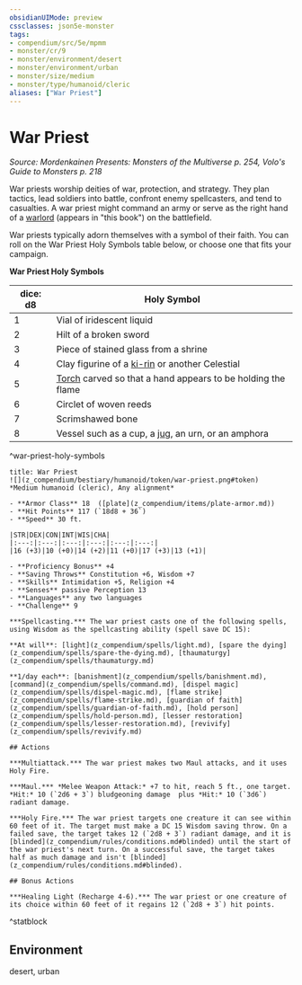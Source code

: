```yaml
---
obsidianUIMode: preview
cssclasses: json5e-monster
tags:
- compendium/src/5e/mpmm
- monster/cr/9
- monster/environment/desert
- monster/environment/urban
- monster/size/medium
- monster/type/humanoid/cleric
aliases: ["War Priest"]
---
```

# War Priest
*Source: Mordenkainen Presents: Monsters of the Multiverse p. 254, Volo's Guide to Monsters p. 218*  

War priests worship deities of war, protection, and strategy. They plan tactics, lead soldiers into battle, confront enemy spellcasters, and tend to casualties. A war priest might command an army or serve as the right hand of a [warlord](z_compendium/bestiary/humanoid/warlord-mpmm.md) (appears in "this book") on the battlefield.

War priests typically adorn themselves with a symbol of their faith. You can roll on the War Priest Holy Symbols table below, or choose one that fits your campaign.

**War Priest Holy Symbols**

| dice: d8 | Holy Symbol |
|----------|-------------|
| 1 | Vial of iridescent liquid |
| 2 | Hilt of a broken sword |
| 3 | Piece of stained glass from a shrine |
| 4 | Clay figurine of a [ki-rin](z_compendium/bestiary/celestial/ki-rin-mpmm.md) or another Celestial |
| 5 | [Torch](z_compendium/items/torch.md) carved so that a hand appears to be holding the flame |
| 6 | Circlet of woven reeds |
| 7 | Scrimshawed bone |
| 8 | Vessel such as a cup, a [jug](z_compendium/items/jug.md), an urn, or an amphora |
^war-priest-holy-symbols

```ad-statblock
title: War Priest
![](z_compendium/bestiary/humanoid/token/war-priest.png#token)
*Medium humanoid (cleric), Any alignment*

- **Armor Class** 18  ([plate](z_compendium/items/plate-armor.md))
- **Hit Points** 117 (`18d8 + 36`)
- **Speed** 30 ft.

|STR|DEX|CON|INT|WIS|CHA|
|:---:|:---:|:---:|:---:|:---:|:---:|
|16 (+3)|10 (+0)|14 (+2)|11 (+0)|17 (+3)|13 (+1)|

- **Proficiency Bonus** +4
- **Saving Throws** Constitution +6, Wisdom +7
- **Skills** Intimidation +5, Religion +4
- **Senses** passive Perception 13
- **Languages** any two languages
- **Challenge** 9

***Spellcasting.*** The war priest casts one of the following spells, using Wisdom as the spellcasting ability (spell save DC 15):

**At will**: [light](z_compendium/spells/light.md), [spare the dying](z_compendium/spells/spare-the-dying.md), [thaumaturgy](z_compendium/spells/thaumaturgy.md)

**1/day each**: [banishment](z_compendium/spells/banishment.md), [command](z_compendium/spells/command.md), [dispel magic](z_compendium/spells/dispel-magic.md), [flame strike](z_compendium/spells/flame-strike.md), [guardian of faith](z_compendium/spells/guardian-of-faith.md), [hold person](z_compendium/spells/hold-person.md), [lesser restoration](z_compendium/spells/lesser-restoration.md), [revivify](z_compendium/spells/revivify.md)

## Actions

***Multiattack.*** The war priest makes two Maul attacks, and it uses Holy Fire.

***Maul.*** *Melee Weapon Attack:* +7 to hit, reach 5 ft., one target. *Hit:* 10 (`2d6 + 3`) bludgeoning damage  plus *Hit:* 10 (`3d6`) radiant damage.

***Holy Fire.*** The war priest targets one creature it can see within 60 feet of it. The target must make a DC 15 Wisdom saving throw. On a failed save, the target takes 12 (`2d8 + 3`) radiant damage, and it is [blinded](z_compendium/rules/conditions.md#blinded) until the start of the war priest's next turn. On a successful save, the target takes half as much damage and isn't [blinded](z_compendium/rules/conditions.md#blinded).

## Bonus Actions

***Healing Light (Recharge 4-6).*** The war priest or one creature of its choice within 60 feet of it regains 12 (`2d8 + 3`) hit points.
```
^statblock

## Environment

desert, urban